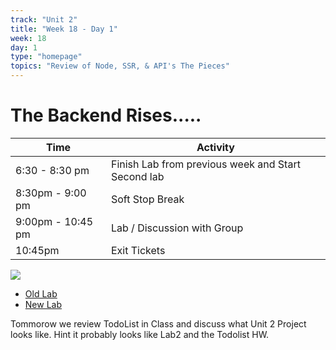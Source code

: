 ```yaml
---
track: "Unit 2"
title: "Week 18 - Day 1"
week: 18
day: 1
type: "homepage"
topics: "Review of Node, SSR, & API's The Pieces"
---
```


# The Backend Rises.....
| Time  | Activity |
| ----- | ------ |
| 6:30 - 8:30 pm | Finish Lab from previous week and Start Second lab |
| 8:30pm - 9:00 pm | Soft Stop Break |
| 9:00pm - 10:45 pm | Lab / Discussion with Group |
| 10:45pm | Exit Tickets |

![](https://i.redd.it/ygd28n17lp751.png)

- [Old Lab](/unit2/week-18/day-1/lab1)
- [New Lab](/unit2/week-18/day-1/lab2)

Tommorow we review TodoList in Class and discuss what Unit 2 Project looks like. Hint it probably looks like Lab2 and the Todolist HW.
